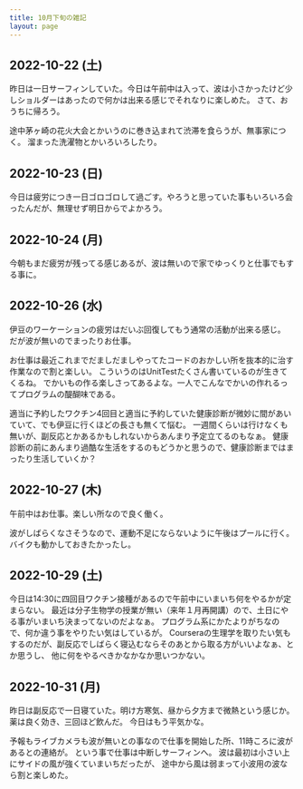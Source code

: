 ```yaml
---
title: 10月下旬の雑記
layout: page
---
```


## 2022-10-22 (土)

昨日は一日サーフィンしていた。今日は午前中は入って、波は小さかったけど少しショルダーはあったので何かは出来る感じでそれなりに楽しめた。
さて、おうちに帰ろう。

途中茅ヶ崎の花火大会とかいうのに巻き込まれて渋滞を食らうが、無事家につく。
溜まった洗濯物とかいろいろしたり。

## 2022-10-23 (日)

今日は疲労につき一日ゴロゴロして過ごす。やろうと思っていた事もいろいろ会ったんだが、無理せず明日からでよかろう。

## 2022-10-24 (月)

今朝もまだ疲労が残ってる感じあるが、波は無いので家でゆっくりと仕事でもする事に。

## 2022-10-26 (水)

伊豆のワーケーションの疲労はだいぶ回復してもう通常の活動が出来る感じ。
だが波が無いのでまったりお仕事。

お仕事は最近これまでだましだましやってたコードのおかしい所を抜本的に治す作業なので割と楽しい。
こういうのはUnitTestたくさん書いているのが生きてくるね。
でかいもの作る楽しさってあるよな。一人でこんなでかいの作れるってプログラムの醍醐味である。

適当に予約したワクチン4回目と適当に予約していた健康診断が微妙に間があいていて、でも伊豆に行くほどの長さも無くて悩む。
一週間くらいは行けなくも無いが、副反応とかあるかもしれないからあんまり予定立てるのもなぁ。
健康診断の前にあんまり過酷な生活をするのもどうかと思うので、健康診断まではまったり生活していくか？

## 2022-10-27 (木)

午前中はお仕事。楽しい所なので良く働く。

波がしばらくなさそうなので、運動不足にならないように午後はプールに行く。バイクも動かしておきたかったし。

## 2022-10-29 (土)

今日は14:30に四回目ワクチン接種があるので午前中にいまいち何をやるかが定まらない。
最近は分子生物学の授業が無い（来年１月再開講）ので、土日にやる事がいまいち決まってないのだよなぁ。
プログラム系にかたよりがちなので、何か違う事をやりたい気はしているが。
Courseraの生理学を取りたい気もするのだが、副反応でしばらく寝込むならそのあとから取る方がいいよなぁ、とか思うし、
他に何をやるべきかなかなか思いつかない。

## 2022-10-31 (月)

昨日は副反応で一日寝ていた。明け方寒気、昼から夕方まで微熱という感じか。薬は良く効き、三回ほど飲んだ。
今日はもう平気かな。

予報もライブカメラも波が無いとの事なので仕事を開始した所、11時ころに波があるとの連絡が。
という事で仕事は中断しサーフィンへ。
波は最初は小さい上にサイドの風が強くていまいちだったが、
途中から風は弱まって小波用の波なら割と楽しめた。